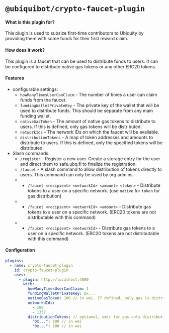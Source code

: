 # `@ubiquibot/crypto-faucet-plugin`

#### What is this plugin for?
This plugin is used to subsize first-time contributors to Ubiquity by providing them with some funds for their first reward claim.

#### How does it work?
This plugin is a faucet that can be used to distribute funds to users. It can be configured to distribute native gas tokens or any other ERC20 tokens.

#### Features

- configurable settings:
  - `howManyTimesUserCanClaim` - The number of times a user can claim funds from the faucet.
  - `fundingWalletPrivateKey` - The private key of the wallet that will be used to distribute funds. This should be separate from any main funding wallet.
  - `nativeGasToken` - The amount of native gas tokens to distribute to users. If this is defined, only gas tokens will be distributed.
  - `networkIds` - The network IDs on which the faucet will be available.
  - `distributionTokens` - A map of token addresses and amounts to distribute to users. If this is defined, only the specified tokens will be distributed.
- Slash commands:
  - `/register` - Register a new user. Create a storage entry for the user and direct them to safe.ubq.fi to finalize the registration.
  - `/faucet` - A slash command to allow distribution of tokens directly to users. This command can only be used by org admins.
  - - `/faucet <recipient> <networkId> <amount> <token>` - Distribute tokens to a user on a specific network. (use `native` for `token` for gas distribution)
  - - `/faucet <recipient> <networkId> <amount>` - Distribute gas tokens to a user on a specific network. (ERC20 tokens are not distributable with this command)
  - - `/faucet <recipient> <networkId>` - Distribute gas tokens to a user on a specific network. (ERC20 tokens are not distributable with this command)


#### Configuration

```yml
plugins:
  - name: crypto-faucet-plugin
    id: crypto-faucet-plugin
    uses:
      - plugin: http://localhost:4000
        with:
          howManyTimesUserCanClaim: 1
          fundingWalletPrivateKey: 0x...
          nativeGasToken: 100 // in wei. If defined, only gas is distributed
          networkdIds:
            - 100
            - 1337
          distributionTokens: // optional, omit for gas only distribution
            "0x...": 100 // in wei
            "0x...": 100 // in wei
```
